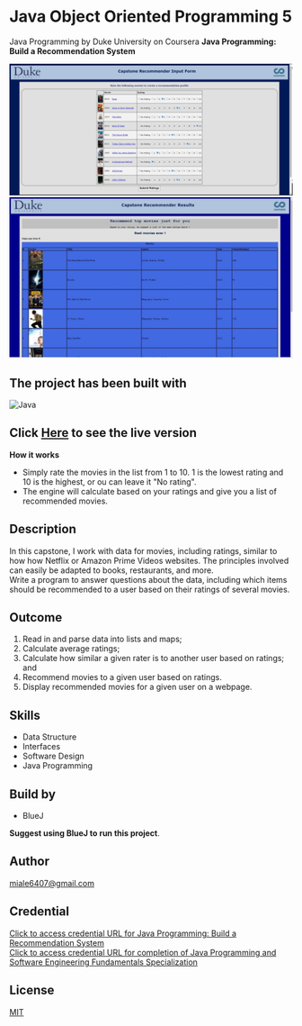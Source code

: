 # Java Object Oriented Programming 5
Java Programming by Duke University on Coursera
**Java Programming: Build a Recommendation System**

![Project screenshot](https://github.com/tknle/Java-OOP-5/blob/main/Java.JPG)
![Project screenshot2](https://github.com/tknle/Java-OOP-5/blob/main/JavaRes.JPG)

## The project has been built with
![Java](https://img.shields.io/badge/Java-ED8B00?style=for-the-badge&logo=java&logoColor=white)

## Click [Here](https://www.dukelearntoprogram.com//capstone/recommender.php?id=vkYJpBHZAPhO6C) to see the live version

**How it works**
- Simply rate the movies in the list from 1 to 10. 1 is the lowest rating and 10 is the highest, or ou can leave it "No rating".
- The engine will calculate based on your ratings and give you a list of recommended movies.


## Description
In this capstone, I work with data for movies, including ratings, similar to how how Netflix or
Amazon Prime Videos websites. The principles involved can easily be adapted to books, restaurants, 
and more. <br />
Write a program to answer questions about the data, including which items should be recommended to 
a user based on their ratings of several movies.


## Outcome
1. Read in and parse data into lists and maps;
2. Calculate average ratings;
3. Calculate how similar a given rater is to another user based on ratings; and
4. Recommend movies to a given user based on ratings. 
5. Display recommended movies for a given user on a webpage.

## Skills
- Data Structure
- Interfaces
- Software Design
- Java Programming

## Build by
- BlueJ  

**Suggest using BlueJ to run this project**.

## Author
miale6407@gmail.com

## Credential 
[Click to access credential URL for Java Programming: Build a Recommendation System](https://www.coursera.org/account/accomplishments/certificate/WLSXFS9K25XZ)
<br />
[Click to access credential URL for completion of Java Programming and Software Engineering Fundamentals Specialization](https://www.coursera.org/account/accomplishments/specialization/certificate/S9X8MZ88WDF7)

## License
[MIT](https://choosealicense.com/licenses/mit/)
